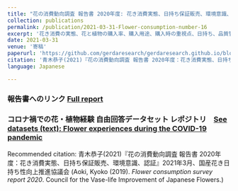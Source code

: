 ```yaml
---
title: "花の消費動向調査 報告書 2020年度: 花き消費実態、日持ち保証販売、環境意識、認証 (Flower Consumption Survey Report 2020 : Trends in flower and plant consumption, purchase rate, purpose, vase-life  quality, environmental awareness, needs for cultivation information, preference for domestic and imported products, recognition rate of certifications, purchase rate of certified products)"
collection: publications
permalink: /publication/2021-03-31-Flower-consumption-number-16
excerpt: '花き消費の実態、花と植物の購入率、購入用途、購入時の重視点、日持ち、品質管理の状況、環境意識、栽培情報のニーズ、国産・輸入品への選好、認証の認知率、認証品の購入率'
date: 2021-03-31
venue: '寄稿'
paperurl: 'https://github.com/gerdaresearch/gerdaresearch.github.io/blob/master/files/Aoki_2021_花の消費動向調査2020_Flower_consumer_survey_Japan.pdf'
citation: '青木恭子(2021)『花の消費動向調査 報告書 2020年度：花き消費実態、日持ち保証販売、環境意識、認証』2021年3月、国産花き日持ち性向上推進協議会  (Aoki, Kyoko (2019). <i>Flower consumption survey report 2020</i>. Council for the Vase-life Improvement of Japanese Flowers.)'
language: Japanese  

---
```


### 報告書へのリンク [Full report](https://github.com/gerdaresearch/Flower-consumer-survey-Japan/blob/main/Aoki_2021_%E8%8A%B1%E3%81%AE%E6%B6%88%E8%B2%BB%E5%8B%95%E5%90%91%E8%AA%BF%E6%9F%BB2020_Flower_consumer_survey_Japan.pdf)  
### コロナ禍での花・植物経験 自由回答データセット レポジトリ　[See datasets (text): Flower experiences during the COVID-19 pandemic](https://github.com/gerdaresearch/Flower-consumer-survey-Japan/blob/main/Flower_experiences_COVID19_textdata2020.xlsx)  
  
Recommended citation: 青木恭子(2021)『花の消費動向調査 報告書 2020年度：花き消費実態、日持ち保証販売、環境意識、認証』2021年3月、国産花き日持ち性向上推進協議会  (Aoki, Kyoko (2019). <i>Flower consumption survey report 2020</i>. Council for the Vase-life Improvement of Japanese Flowers.)
